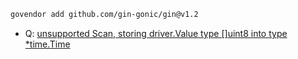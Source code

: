 ```bash
govendor add github.com/gin-gonic/gin@v1.2
```

- Q: [unsupported Scan, storing driver.Value type []uint8 into type *time.Time](https://stackoverflow.com/questions/45040319/unsupported-scan-storing-driver-value-type-uint8-into-type-time-time)


